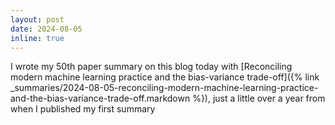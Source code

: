```yaml
---
layout: post
date: 2024-08-05
inline: true
---
```


I wrote my 50th paper summary on this blog today with
 [Reconciling modern machine learning practice and the bias-variance trade-off]({% link _summaries/2024-08-05-reconciling-modern-machine-learning-practice-and-the-bias-variance-trade-off.markdown %}), just a little over a year from when I published my first summary